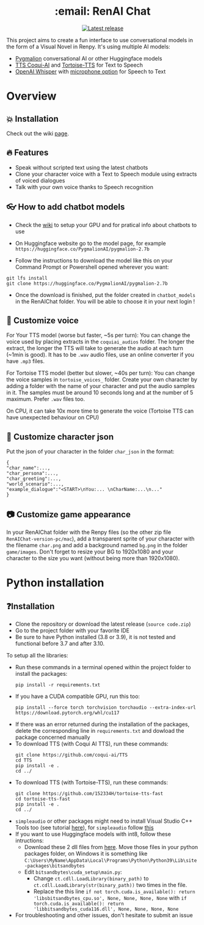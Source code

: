 <h1 align="center"> :email: RenAI Chat </h1>

<p align="center">
  <a href="https://github.com/Rubiksman78/RenAI-Chat/releases/latest">
    <img alt="Latest release" src="https://img.shields.io/github/v/release/Rubiksman78/RenAI-Chat">
  </a>
</p>

This project aims to create a fun interface to use conversational models in the form of a Visual Novel in Renpy.
It's using multiple AI models:
- [Pygmalion](https://huggingface.co/PygmalionAI) conversational AI or other Huggingface models
- [TTS Coqui-AI](https://github.com/coqui-ai/TTS) and [Tortoise-TTS](https://github.com/152334H/tortoise-tts-fast) for Text to Speech
- [OpenAI Whisper](https://github.com/openai/whisper) with [microphone option](https://github.com/mallorbc/whisper_mic) for Speech to Text

# Overview

## :boom: Installation

Check out the wiki [page](https://github.com/Rubiksman78/RenAI-Chat/wiki).

## :fire: Features

- Speak without scripted text using the latest chatbots
- Clone your character voice with a Text to Speech module using extracts of voiced dialogues
- Talk with your own voice thanks to Speech recognition

## :eyeglasses: How to add chatbot models

- Check the [wiki](https://github.com/Rubiksman78/RenAI-Chat/wiki/Chatbots-info) to setup your GPU and for pratical info about chatbots to use
- On Huggingface website go to the model page, for example `https://huggingface.co/PygmalionAI/pygmalion-2.7b`

- Follow the instructions to download the model like this on your Command Prompt or Powershell opened wherever you want:
```
git lfs install
git clone https://huggingface.co/PygmalionAI/pygmalion-2.7b
```
- Once the download is finished, put the folder created in `chatbot_models` in the RenAIChat folder. You will be able to choose it in your next login !


## :microphone: Customize voice

For Your TTS model (worse but faster, ~5s per turn):
You can change the voice used by placing extracts in the `coquiai_audios` folder. The longer the extract, the longer the TTS will take to generate the audio at each turn (~1min is good). It has to be `.wav` audio files, use an online converter if you have `.mp3` files.

For Tortoise TTS model (better but slower, ~40s per turn): You can change the voice samples in `tortoise_voices_` folder. Create your own character by adding a folder with the name of your character and put the audio samples in it. The samples must be around 10 seconds long and at the number of 5 maximum. Prefer `.wav` files too.

On CPU, it can take 10x more time to generate the voice (Tortoise TTS can have unexpected behaviour on CPU)

## :paperclip: Customize character json

Put the json of your character in the folder `char_json` in the format:
```
{
"char_name":...,
"char_persona":...,
"char_greeting":...,
"world_scenario":...,
"example_dialogue":"<START>\nYou:... \nCharName:...\n..."
}
```

## :camera: Customize game appearance

In your RenAIChat folder with the Renpy files (so the other zip file `RenAIChat-version-pc/mac`), add a transparent sprite of your character with the filename `char.png` and add a background named `bg.png` in the folder `game/images`. Don't forget to resize your BG to 1920x1080 and your character to the size you want (without being more than 1920x1080).

# Python installation

## ❓Installation

- Clone the repository or download the latest release (`source code.zip`)
- Go to the project folder with your favorite IDE
- Be sure to have Python installed (3.8 or 3.9), it is not tested and functional before 3.7 and after 3.10.

To setup all the libraries:
- Run these commands in a terminal opened within the project folder to install the packages:
    ```
    pip install -r requirements.txt
    ```
- If you have a CUDA compatible GPU, run this too:
    ```
    pip install --force torch torchvision torchaudio --extra-index-url https://download.pytorch.org/whl/cu117
    ```
- If there was an error returned during the installation of the packages, delete the corresponding line in `requirements.txt` and dowload the package concerned manually
- To download TTS (with Coqui AI TTS), run these commands:
    ```
    git clone https://github.com/coqui-ai/TTS
    cd TTS
    pip install -e .
    cd ../
    ```
- To download TTS (with Tortoise-TTS), run these commands:
    ```
    git clone https://github.com/152334H/tortoise-tts-fast
    cd tortoise-tts-fast
    pip install -e .
    cd ../
    ```
- `simpleaudio` or other packages might need to install Visual Studio C++ Tools too (see tutorial [here](https://stackoverflow.com/questions/64261546/how-to-solve-error-microsoft-visual-c-14-0-or-greater-is-required-when-inst)), for `simpleaudio` follow [this](https://stackoverflow.com/questions/67312738/error-command-errored-out-with-exit-status-1-python-when-installing-simple)
- If you want to use Huggingface models with int8, follow these intructions:
  - Download these 2 dll files from [here](https://github.com/DeXtmL/bitsandbytes-win-prebuilt). Move those files in your python packages folder, on Windows it is something like `C:\Users\MyName\AppData\Local\Programs\Python\Python39\Lib\site-packages\bitsandbytes`
  - Edit `bitsandbytes\cuda_setup\main.py`: 
    - Change `ct.cdll.LoadLibrary(binary_path)` to `ct.cdll.LoadLibrary(str(binary_path))` two times in the file.
    - Replace the this line ```if not torch.cuda.is_available(): return 'libsbitsandbytes_cpu.so', None, None, None, None``` with ```if torch.cuda.is_available(): return 'libbitsandbytes_cuda116.dll', None, None, None, None```
- For troubleshooting and other issues, don't hesitate to submit an issue
